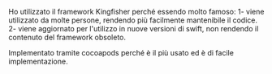 
Ho utilizzato il framework Kingfisher perché essendo molto famoso:
1- viene utilizzato da molte persone, rendendo più facilmente mantenibile il codice.
2- viene aggiornato per l'utilizzo in nuove versioni di swift, non rendendo il contenuto del framework obsoleto.

Implementato tramite cocoapods perché è il più usato ed è di facile implementazione.

